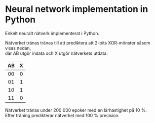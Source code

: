 # Neural network implementation in Python
Enkelt neuralt nätverk implementerat i Python.  

Nätverket tränas tränas till att prediktera att 2-bits XOR-mönster såsom visas nedan,   
där AB utgör indata och X utgör nätverkets utdata:

|   AB   |   X   |   
| :----: | :---: |  
|   00   |   0   |  
|   01   |   1   |  
|   10   |   1   |  
|   11   |   0   |  

Nätverket tränas under 200 000 epoker med en lärhastighet på 10 %.  
Efter träning predikterar nätverket med 100 % precision.
